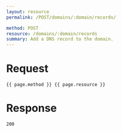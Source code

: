 ```yaml
---
layout: resource
permalink: /POST/domains/:domain/records/

method: POST
resource: /domains/:domain/records
summary: Add a DNS record to the domain.
---
```


# Request

~~~
{{ page.method }} {{ page.resource }}
~~~

# Response

~~~
200
~~~

